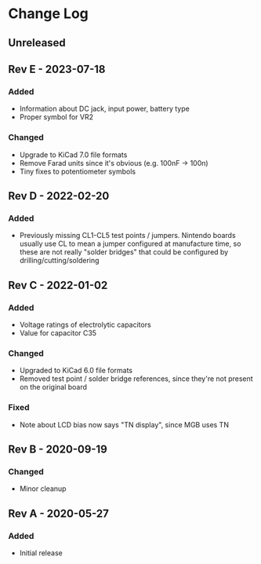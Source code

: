 # Change Log

## Unreleased

## Rev E - 2023-07-18

### Added

- Information about DC jack, input power, battery type
- Proper symbol for VR2

### Changed

- Upgrade to KiCad 7.0 file formats
- Remove Farad units since it's obvious (e.g. 100nF -> 100n)
- Tiny fixes to potentiometer symbols

## Rev D - 2022-02-20

### Added

- Previously missing CL1-CL5 test points / jumpers. Nintendo boards usually use
  CL to mean a jumper configured at manufacture time, so these are not really
  "solder bridges" that could be configured by drilling/cutting/soldering

## Rev C - 2022-01-02

### Added

- Voltage ratings of electrolytic capacitors
- Value for capacitor C35

### Changed

- Upgraded to KiCad 6.0 file formats
- Removed test point / solder bridge references, since they're not present on
  the original board

### Fixed

- Note about LCD bias now says "TN display", since MGB uses TN

## Rev B - 2020-09-19

### Changed

- Minor cleanup

## Rev A - 2020-05-27

### Added

- Initial release

